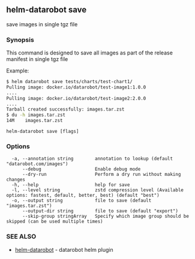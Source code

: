 ## helm-datarobot save

save images in single tgz file

### Synopsis



This command is designed to save all images as part of the release manifest in single tgz file

Example:
```sh
$ helm datarobot save tests/charts/test-chart1/
Pulling image: docker.io/datarobot/test-image1:1.0.0
....
Pulling image: docker.io/datarobot/test-image2:2.0.0
....
Tarball created successfully: images.tar.zst
$ du -h images.tar.zst
14M    images.tar.zst

```

```
helm-datarobot save [flags]
```

### Options

```
  -a, --annotation string        annotation to lookup (default "datarobot.com/images")
      --debug                    Enable debug mode
      --dry-run                  Perform a dry run without making changes
  -h, --help                     help for save
  -l, --level string             zstd compression level (Available options: fastest, default, better, best) (default "best")
  -o, --output string            file to save (default "images.tar.zst")
      --output-dir string        file to save (default "export")
      --skip-group stringArray   Specify which image group should be skipped (can be used multiple times)
```

### SEE ALSO

* [helm-datarobot](helm-datarobot.md)	 - datarobot helm plugin

